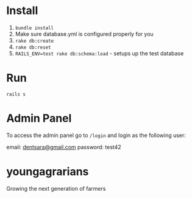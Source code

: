 Install
=======

1. `bundle install`
2. Make sure database.yml is configured properly for you
3. `rake db:create`
4. `rake db:reset`
5. `RAILS_ENV=test rake db:schema:load` - setups up the test database

Run
====

    rails s

Admin Panel
===========

To access the admin panel go to `/login` and login as the following user:

email: dentsara@gmail.com
password: test42


youngagrarians
==============

Growing the next generation of farmers